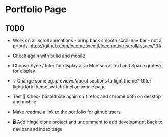 # Portfolio Page

## TODO

* Work on all scroll animations - 
    bring back smooth scroll nav bar - not a priority
        https://github.com/locomotivemtl/locomotive-scroll/issues/134
* Check again with build and mobile
  
* Choose Syne / Inter for display also Montserrat text and Space grotesk for display
* 💡 Change some eg. previews/about sections to light theme?
    Offer light/dark theme switch? incl on article page
* Test 🧾 Check hosted site again on firefox and chrome both on desktop and mobile
* Make readme a link to the portfolio for github users
* 🖥 Add hinge clone project and uncomment to add development back to nav bar and index page
